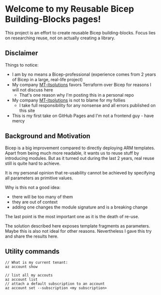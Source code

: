 # Welcome to my Reusable Bicep Building-Blocks pages!
This project is an effort to create reusable Bicep building-blocks.
Focus lies on researching reuse, not on actually creating a library.

## Disclaimer
Things to notice:
- I am by no means a Bicep-professional (experience comes from 2 years of Bicep in a large, real-life project)
- My company [MT-itsolutions](https://www.mt-itsolutions.com/) favors Terraform over Bicep for reasons I will not discuss here
  - That's one reason why I'm posting this in a personal repo
- My company [MT-itsolutions](https://www.mt-itsolutions.com/) is not to blame for my follies
  - I take full responsibility for any nonsense and all errors published on this site
- This is my first take on GitHub Pages and I'm not a frontend guy - have mercy

## Background and Motivation
Bicep is a big improvement compared to directly deploying ARM templates.
Apart from being much more readable, it wants us to reuse stuff by introducing modules.
But as it turned out during the last 2 years, real reuse still is quite hard to achieve.

It is my personal opinion that re-usability cannot be achieved by specifying all parameters as primitive values.

Why is this not a good idea:
- there will be too many of them
- they are out of context
- adding one changes the module signature and is a breaking change

The last point is the most important one as it is the death of re-use.

The solution described here exposes template fragments as parameters. Maybe this is also not ideal for other reasons.
Nevertheless I gave this try and share the results here.


## Utility commands
````
// What is my current tenant:
az account show

// list all my accouts
az account list
// attach a default subscription to an account
az account set --subscription <my subscription>
````




